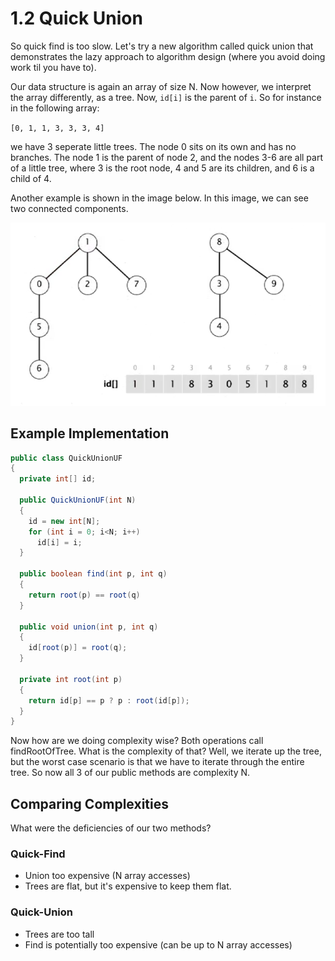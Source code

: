 # 1.2 Quick Union

So quick find is too slow. Let's try a new algorithm called quick union that demonstrates the lazy approach to algorithm design (where you avoid doing work til you have to).

Our data structure is again an array of size N. Now however, we interpret the array differently, as a tree. Now, `id[i]` is the parent of `i`. So for instance in the following array:

`[0, 1, 1, 3, 3, 3, 4]`

we have 3 seperate little trees. The node 0 sits on its own and has no branches. The node 1 is the parent of node 2, and the nodes 3-6 are all part of a little tree, where 3 is the root node, 4 and 5 are its children, and 6 is a child of 4.

Another example is shown in the image below. In this image, we can see two connected components.

![446ccd70.png](attachments/446ccd70.png)

## Example Implementation

```Java
public class QuickUnionUF
{
  private int[] id;
  
  public QuickUnionUF(int N)
  {
    id = new int[N];
    for (int i = 0; i<N; i++)
      id[i] = i;
  }
  
  public boolean find(int p, int q) 
  {
    return root(p) == root(q)
  }
  
  public void union(int p, int q)
  {
    id[root(p)] = root(q);
  }
  
  private int root(int p)
  {
    return id[p] == p ? p : root(id[p]);
  }
}
```

Now how are we doing complexity wise? Both operations call findRootOfTree. What is the complexity of that? Well, we iterate up the tree, but the worst case scenario is that we have to iterate through the entire tree. So now all 3 of our public methods are complexity N.

## Comparing Complexities

What were the deficiencies of our two methods?

### Quick-Find
* Union too expensive (N array accesses)
* Trees are flat, but it's expensive to keep them flat.

### Quick-Union
* Trees are too tall
* Find is potentially too expensive (can be up to N array accesses)